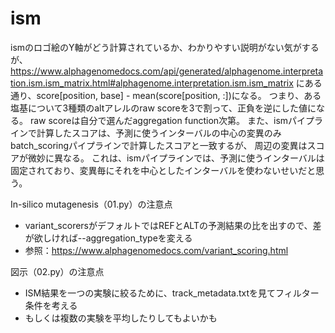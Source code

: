 # ism

ismのロゴ絵のY軸がどう計算されているか、わかりやすい説明がない気がするが、
https://www.alphagenomedocs.com/api/generated/alphagenome.interpretation.ism.ism_matrix.html#alphagenome.interpretation.ism.ism_matrix
にある通り、score[position, base] - mean(score[position, :])になる。
つまり、ある塩基について3種類のaltアレルのraw scoreを3で割って、正負を逆にした値になる。
raw scoreは自分で選んだaggregation function次第。
また、ismパイプラインで計算したスコアは、予測に使うインターバルの中心の変異のみbatch_scoringパイプラインで計算したスコアと一致するが、
周辺の変異はスコアが微妙に異なる。
これは、ismパイプラインでは、予測に使うインターバルは固定されており、変異毎にそれを中心としたインターバルを使わないせいだと思う。


In-silico mutagenesis（01.py）の注意点
- variant_scorersがデフォルトではREFとALTの予測結果の比を出すので、差が欲しければ--aggregation_typeを変える
- 参照：https://www.alphagenomedocs.com/variant_scoring.html


図示（02.py）の注意点
- ISM結果を一つの実験に絞るために、track_metadata.txtを見てフィルター条件を考える
- もしくは複数の実験を平均したりしてもよいかも
